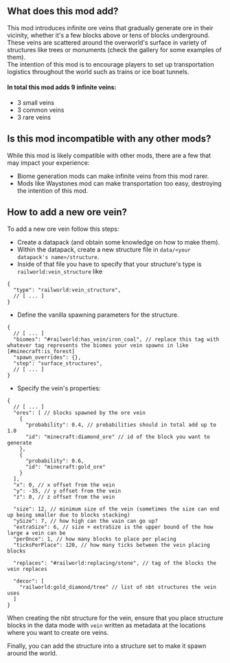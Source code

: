 ## What does this mod add?
This mod introduces infinite ore veins that gradually generate ore in their vicinity, whether it's a few blocks above or tens of blocks underground. These veins are scattered around the overworld's surface in variety of structures like trees or monuments (check the gallery for some examples of them).<br>
The intention of this mod is to encourage players to set up transportation logistics throughout the world such as trains or ice boat tunnels.

#### In total this mod adds 9 infinite veins:
- 3 small veins
- 3 common veins
- 3 rare veins

## Is this mod incompatible with any other mods?
While this mod is likely compatible with other mods, there are a few that may impact your experience: <br>
- Biome generation mods can make infinite veins from this mod rarer.
- Mods like Waystones mod can make transportation too easy, destroying the intention of this mod.

## How to add a new ore vein?
To add a new ore vein follow this steps:
- Create a datapack (and obtain some knowledge on how to make them). <br>
- Within the datapack, create a new structure file in `data/<your datapack's name>/structure`.<br>
- Inside of that file you have to specify that your structure's type is `railworld:vein_structure` like
```json5
{
  "type": "railworld:vein_structure",
  // [ ... ]
}
```
- Define the vanilla spawning parameters for the structure.
```json5
{
  // [ ... ]
  "biomes": "#railworld:has_vein/iron_coal", // replace this tag with whatever tag represents the biomes your vein spawns in like [#minecraft:is_forest]
  "spawn_overrides": {},
  "step": "surface_structures",
  // [ ... ]
}
```
- Specify the vein's properties:
```json5
{
  // [ ... ]
  "ores": [ // blocks spawned by the ore vein
    {
      "probability": 0.4, // probabilities should in total add up to 1.0
      "id": "minecraft:diamond_ore" // id of the block you want to generate
    },
    {
      "probability": 0.6,
      "id": "minecraft:gold_ore"
    }
  ],
  "x": 0, // x offset from the vein
  "y": -35, // y offset from the vein 
  "z": 0, // z offset from the vein 

  "size": 12, // minimum size of the vein (sometimes the size can end up being smaller due to blocks stacking)
  "ySize": 7, // how high can the vain can go up?
  "extraSize": 6, // size + extraSize is the upper bound of the how large a vein can be
  "perOnce": 1, // how many blocks to place per placing
  "ticksPerPlace": 120, // how many ticks between the vein placing blocks

  "replaces": "#railworld:replacing/stone", // tag of the blocks the vein replaces

  "decor": [
    "railworld:gold_diamond/tree" // list of nbt structures the vein uses
  ]
}
```
When creating the nbt structure for the vein, ensure that you place structure blocks in the data mode with `vein` written as metadata at the locations where you want to create ore veins. <br>

Finally, you can add the structure into a structure set to make it spawn around the world.


